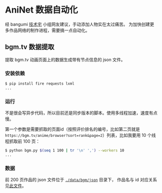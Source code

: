 # AniNet 数据自动化

经 bangumi [技术宅](https://bgm.tv/group/topic/358702)
小组网友建议，手动添加人物实在太过痛苦。
为加快创建更多作品网络的制作进程，需要搞一点自动化。

## bgm.tv 数据提取

提取 bgm.tv 动画页面上的数据生成带有节点信息的 json 文件。

### 安装依赖

```bash
$ pip install fire requests lxml
...
```

### 运行

不是很会写异步代码，所以目前还是同步版本的脚本。使用多线程加速，速度有点慢。

第一个参数是需要抓取的页面id（按照评价排名的编号，比如第二页就是 `https://bgm.tv/anime/browser?sort=rank&page=2`）列表，比如我要用 10 个线程抓取前 100 页：

```bash
$ python bgm.py $(seq 1 100 | tr '\n' ',') --workers 10
...
```

### 数据

前 200 页作品的 json 文件位于 [`./data/bgm/json`](./data/bgm/json) 目录下，
作品名与 id 对应关系见[此文件](./data/bgm/index.json)。
